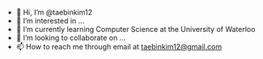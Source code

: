 - 👋 Hi, I’m @taebinkim12
- 👀 I’m interested in ...
- 🌱 I’m currently learning Computer Science at the University of Waterloo
- 💞️ I’m looking to collaborate on ...
- 📫 How to reach me through email at taebinkim12@gmail.com

<!---
taebinkim12/taebinkim12 is a ✨ special ✨ repository because its `README.md` (this file) appears on your GitHub profile.
You can click the Preview link to take a look at your changes.
--->
